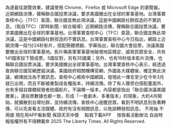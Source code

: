 為達最佳瀏覽效果，建議使用 Chrome、Firefox 或 Microsoft Edge 的瀏覽器。近期網路流傳，聲稱聯合國投票決議，要求美國撤出在全球的軍事基地。台灣事實查核中心（TFC）查證，聯合國並無此項決議，這是中國網路社群捏造的不實訊息。（取自TFC）〔即時新聞／綜合報導〕近期網路流傳，聲稱聯合國投票決議，要求美國撤出在全球的軍事基地。台灣事實查核中心（TFC）查證，聯合國並無此項決議，這是中國網路社群捏造的不實訊息。台灣事實查核中心今日指出，網路上近期流傳一段1分24秒影片，搭配簡體標題、字幕指出，聯合國大會投票，決議美國要撤出全球的軍事基地。影片稱美軍軍事基地破壞地區穩定、威脅民眾安全，共有141國家投下贊成票，5國反對，另有35國棄；另外，也有16秒版本影片流傳，也稱聯合國投票決議，要求美國撤出全球軍事基地。台灣事實查核中心表示，經透過查詢聯合國官網歷屆決議、美國政府相關機構官網、外國各大媒體後，確定無此決議，網傳說法為不實訊息。查核中心檢索中國網路，發現此一傳言至少在今年3月就已出現，而且不斷被重製成各種版本，持續流傳。除了有人聲旁白搭配畫面外，也有多個自媒體經營者拍攝影片。不論哪一版本，內容都是指出「聯合國決議美國撤軍」，連投票數據也都一致，形成「一套劇本、多重版本」的現象，大約4月開始，就擴散到台灣社群，並持續流傳。查核中心提醒民眾，看到不明訊息別急著轉傳，可以先查看主流媒體、政府有沒有相關訊息，以免誤轉發假訊息。
    不用抽 不用搶 現在用APP看新聞 保證天天中獎　
    點我下載APP　
    按我看活動辦法
自由時報版權所有不得轉載© 2025 The Liberty Times. All Rights Reserved.